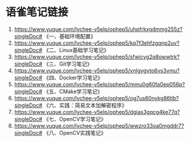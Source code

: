 # 语雀笔记链接
1. https://www.yuque.com/lychee-v5elp/ophep5/uhpfrkxgdmmg255z?singleDoc# 《一、基础环境配置》  
2. https://www.yuque.com/lychee-v5elp/ophep5/kq7f3ehfzgqnp2uv?singleDoc# 《二、Linux基础学习笔记》  
3. https://www.yuque.com/lychee-v5elp/ophep5/sfwicyg2q8owwtrk?singleDoc# 《三、Git学习笔记》  
4. https://www.yuque.com/lychee-v5elp/ophep5/vnlgygvto6vs3vmu?singleDoc# 《四、Docker学习笔记》  
5. https://www.yuque.com/lychee-v5elp/ophep5/mmu0g60fa0ep056p?singleDoc# 《五、CMake学习笔记》  
6. https://www.yuque.com/lychee-v5elp/ophep5/og7us60nykg86tlb?singleDoc# 《六、实践：简易文本加解密程序》
7. https://www.yuque.com/lychee-v5elp/ophep5/dgias3gqcg4ke77q?singleDoc# 《七、OpenCV学习笔记》
8. https://www.yuque.com/lychee-v5elp/ophep5/wwzro33oa0mgddr7?singleDoc# 《八、OpenCV实践笔记》